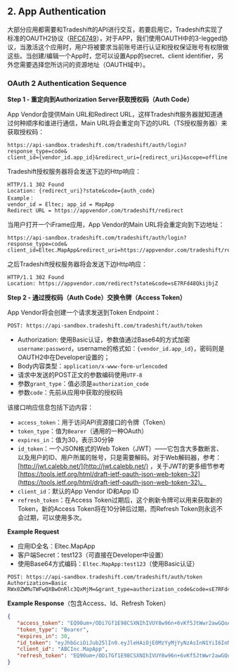 ## 2. App Authentication

大部分应用都需要和Tradeshift的API进行交互，若要启用它，Tradeshift实现了标准的OAUTH2协议（[RFC6749](https://tools.ietf.org/html/rfc6749)），对于APP，我们使用OAUTH中的3-legged协议，当激活这个应用时，用户将被要求当前账号进行认证和授权保证账号有权限做这些。当创建/编辑一个App时，您可以设置App的secret、client identifier，另外您需要选择您所访问的资源地址（OAUTH域中）。

### OAuth 2 Authentication Sequence

**Step 1 - 重定向到Authorization Server获取授权码（Auth Code）**

App Vendor会提供Main URL和Redirect URL，这样Tradeshift服务器就知道通过何种顺序和谁进行通信，Main URL将会重定向下边的URL（TS授权服务器）来获取授权码：

```
https://api-sandbox.tradeshift.com/tradeshift/auth/login?response_type=code&
client_id={vendor_id.app_id}&redirect_uri={redirect_uri}&scope=offline
```

Tradeshift授权服务器将会发送下边的Http响应：

```
HTTP/1.1 302 Found
Location: {redirect_uri}?state&code={auth_code}
Example：
vendor_id = Eltec; app_id = MapApp
Redirect URL = https://appvendor.com/tradeshift/redirect
```

当用户打开一个iFrame应用，App Vendor的Main URL将会重定向到下边地址：

```
https://api-sandbox.tradeshift.com/tradeshift/auth/login?response_type=code&
client_id=Eltec.MapApp&redirect_uri=https://appvendor.com/tradeshift/redirect&scope=offline
```

之后Tradeshift授权服务器将会发送下边Http响应：

```
HTTP/1.1 302 Found
Location: https://appvendor.com/redirect?state&code=sE7RFd48QkijbjZ
```

**Step 2 - 通过授权码（Auth Code）交换令牌（Access Token）**

App Vendor将会创建一个请求发送到Token Endpoint：

```
POST: https://api-sandbox.tradeshift.com/tradeshift/auth/token
```

* Authorization: 使用Basic认证，参数值通过Base64的方式加密`username:password`，username的格式如：`{vendor_id.app_id}`，密码则是OAUTH2中在Developer设置的；
* Body内容类型：`application/x-www-form-urlencoded`
* 请求中发送的POST正文的参数编码使用`UTF-8`
* 参数`grant_type`：值必须是`authorization_code`
* 参数`code`：先前从应用中获取的授权码

该接口响应信息包括下边内容：

* `access_token`：用于访问API资源接口的令牌（Token）
* `token_type`：值为`Bearer`（通用的一种OAuth）
* `expires_in`：值为30，表示30分钟
* `id_token`：一个JSON格式的Web Token（JWT）——它包含大多数断言、以及用户的ID、用户所属的账号，只是需要解码。对于Web解码器，参考：[http://jwt.calebb.net/](http://jwt.calebb.net/) ，关于JWT的更多细节参考[https://tools.ietf.org/html/draft-ietf-oauth-json-web-token-32](https://tools.ietf.org/html/draft-ietf-oauth-json-web-token-32)。
* `client_id`：默认的App Vendor ID和App ID
* `refresh_token`：在Access Token过期后，这个刷新令牌可以用来获取新的Token，新的Access Token将在10分钟后过期，而Refresh Token则永远不会过期，可以使用多次。

**Example Request**

* 应用ID全名：Eltec.MapApp
* 客户端Secret：test123（可直接在Developer中设置）
* 使用Base64方式编码：`Eltec.MapApp:test123`（使用Basic认证）

```
POST: https://api-sandbox.tradeshift.com/tradeshift/auth/token
Authorization=Basic RWx0ZWMuTWFwQXBwOnRlc3QxMjM=&grant_type=authorization_code&code=sE7RFd48QkijbjZE
```

**Example Response**（包含Access、Id、Refresh Token）

```json
{
   "access_token": "EQ90um+/ODi7Gf1E98CSXNIhIVUY8w96n+6vKf5JtWwr2awGQoACND0XCVOaeza+HNocg10QujGnw6VlxMng3z7eVe6RCFAlGayFD4p3wVvaWzQKECwRoVxFjwcX3XwOcwfE1tT1MTAHGKb435VUaIN7peD9zo6L5SbdTuX5jNZzz4GWiZjdDo7iWVZQ0HmB/HzrIi6goTIohazOUJepAEZWV8koHrMwpqJFaKAaFJDgecJMREm18eaXhZ55Un2L6wwPOqF3KPV0dj/7ycNVRPlWrUC6M1oVlH4zsrdEGVMvN6ccpnD3pcDskQwLNtmos8srCXvy7doMsKmm1tliB8hmrzh/P9Eywjw8xSKeiW0wWGpe/oYLEgL10loqVGUn1vGRBRR5GUjIs+ysBVAAWgIAAQ==",
   "token_type": "Bearer",
   "expires_in": 30,
   "id_token": "eyJhbGciOiJub25lIn0.eyJleHAiOjE0MzYyMjYyNzAsInN1YiI6InNtYStzYXJhaGJyb3duQHRyYWRlc2hpZnQuY29tIiwidXNlcklkIjoiMjFkMjVjOTItYzBmNy00NGZkLWJiMzgtMzhiZjZmYmE3NDBmIiwiYXVkIjpbIkFCQ0luYy5NYXBBcHAiXSwiaXNzIjoiaHR0cHM6XC9cL2FwaS1zYW5kYm94LnRyYWRlc2hpZnQuY29tXC90cmFkZXNoaWZ0XC8iLCJqdGkiOiJqMmFyQXhRNHJOMFVVQm1qIiwiY29tcGFueUlkIjoiMDZhY2Q5MmItNmNiNS00OWZlLWFmZWUtOWY3YTBmZjMxODU1IiwiaWF0IjoxNDM2MjI2MjQwfQ.",
   "client_id": "ABCInc.MapApp",
   "refresh_token": "EQ90um+/ODi7Gf1E98CSXNIhIVUY8w96n+6vKf5JtWwr2awGQoACS8+RJkINGl1T50JQSVbLfxNhMPYb50Wv/t1ULeNdiPHrVqU1r/1wkjw56M1xhYSkkrXJsS25KCfHecV8lbrCt9d80ZASR6QrHd1O5/gWQ3Hzg09xCefVLm2Apq1ZRihWUIx2CEQU6SR+0U6cNbbtY7JdW/iwhD2ygPW40deguOrqYHtwZKqG/vSR1InWMBEzRNC2EZmSKkAfx+qoQa8ZDGcLRMvn3d4Jqc2W57YNzpOSTu/z8+Yeiob1Eeg3Ocse44yivDEkv9N82AgLSxpkQgWhZglkh+OgSnFU0Lt5dvQl/KuRb8+CgdFAg6usaUU+NYf/31pp68kZb5G4+7bxcUjAjPG7BVADWgIAAQ=="
}
```



